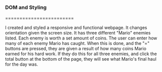 ### DOM and Styling 
========================

I created and styled a responsive and functional webpage. It changes orientation given the screen size. It has three different "Mario" enemies listed. Each enemy is worth a set amount of coins. The user can enter how many of each enemy Mario has caught. When this is done, and the "=" buttons are pressed, they are given a result of how many coins Mario earned for his hard work. If they do this for all three enemies, and click the total button at the bottom of the page, they will see what Mario's final haul for the day was. 